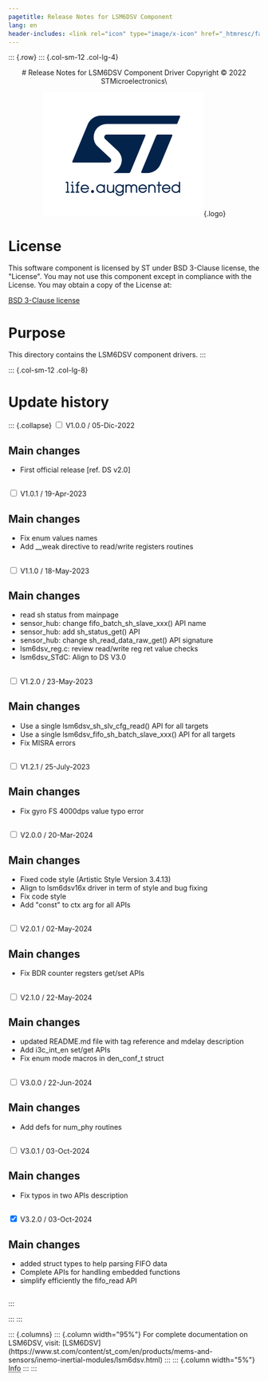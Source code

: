```yaml
---
pagetitle: Release Notes for LSM6DSV Component
lang: en
header-includes: <link rel="icon" type="image/x-icon" href="_htmresc/favicon.png" />
---
```


::: {.row}
::: {.col-sm-12 .col-lg-4}

<center>
# Release Notes for LSM6DSV Component Driver
Copyright &copy; 2022 STMicroelectronics\

[![ST logo](_htmresc/st_logo_2020.png)](https://www.st.com){.logo}
</center>

# License

This software component is licensed by ST under BSD 3-Clause license, the "License".
You may not use this component except in compliance with the License. You may obtain a copy of the License at:

[BSD 3-Clause license](https://opensource.org/licenses/BSD-3-Clause)

# Purpose

This directory contains the LSM6DSV component drivers.
:::

::: {.col-sm-12 .col-lg-8}
# Update history

::: {.collapse}
<input type="checkbox" id="collapse-section1" aria-hidden="true">
<label for="collapse-section1" aria-hidden="true">V1.0.0 / 05-Dic-2022</label>
<div>

## Main changes

- First official release [ref. DS v2.0]

##

</div>

<input type="checkbox" id="collapse-section2" aria-hidden="true">
<label for="collapse-section2" aria-hidden="true">V1.0.1 / 19-Apr-2023</label>
<div>

## Main changes

- Fix enum values names
- Add __weak directive to read/write registers routines

##

</div>

<input type="checkbox" id="collapse-section3" aria-hidden="true">
<label for="collapse-section3" aria-hidden="true">V1.1.0 / 18-May-2023</label>
<div>

## Main changes

- read sh status from mainpage
- sensor_hub: change fifo_batch_sh_slave_xxx() API name
- sensor_hub: add sh_status_get() API
- sensor_hub: change sh_read_data_raw_get() API signature
- lsm6dsv_reg.c: review read/write reg ret value checks
- lsm6dsv_STdC: Align to DS V3.0

##

</div>

<input type="checkbox" id="collapse-section4" aria-hidden="true">
<label for="collapse-section4" aria-hidden="true">V1.2.0 / 23-May-2023</label>
<div>

## Main changes

- Use a single lsm6dsv_sh_slv_cfg_read() API for all targets
- Use a single lsm6dsv_fifo_sh_batch_slave_xxx() API for all targets
- Fix MISRA errors

##

</div>

<input type="checkbox" id="collapse-section5" aria-hidden="true">
<label for="collapse-section5" aria-hidden="true">V1.2.1 / 25-July-2023</label>
<div>

## Main changes

- Fix gyro FS 4000dps value typo error

##

</div>

<input type="checkbox" id="collapse-section6" aria-hidden="true">
<label for="collapse-section6" aria-hidden="true">V2.0.0 / 20-Mar-2024</label>
<div>

## Main changes

- Fixed code style (Artistic Style Version 3.4.13)
- Align to lsm6dsv16x driver in term of style and bug fixing
- Fix code style
- Add "const" to ctx arg for all APIs

##

</div>

<input type="checkbox" id="collapse-section7" aria-hidden="true">
<label for="collapse-section7" aria-hidden="true">V2.0.1 / 02-May-2024</label>
<div>

## Main changes

- Fix BDR counter regsters get/set APIs

##

</div>

<input type="checkbox" id="collapse-section8" aria-hidden="true">
<label for="collapse-section8" aria-hidden="true">V2.1.0 / 22-May-2024</label>
<div>

## Main changes

- updated README.md file with tag reference and mdelay description
- Add i3c_int_en set/get APIs
- Fix enum mode macros in den_conf_t struct

##

</div>

<input type="checkbox" id="collapse-section9" aria-hidden="true">
<label for="collapse-section9" aria-hidden="true">V3.0.0 / 22-Jun-2024</label>
<div>

## Main changes

- Add defs for num_phy routines

##

</div>

<input type="checkbox" id="collapse-section10" aria-hidden="true">
<label for="collapse-section10" aria-hidden="true">V3.0.1 / 03-Oct-2024</label>
<div>

## Main changes

- Fix typos in two APIs description

##

</div>

<input type="checkbox" id="collapse-section11" checked aria-hidden="true">
<label for="collapse-section11" aria-hidden="true">V3.2.0 / 03-Oct-2024</label>
<div>

## Main changes

- added struct types to help parsing FIFO data
- Complete APIs for handling embedded functions
- simplify efficiently the fifo_read API

##

</div>
:::

:::
:::

<footer class="sticky">
::: {.columns}
::: {.column width="95%"}
For complete documentation on LSM6DSV,
visit:
[LSM6DSV](https://www.st.com/content/st_com/en/products/mems-and-sensors/inemo-inertial-modules/lsm6dsv.html)
:::
::: {.column width="5%"}
<abbr title="Based on template cx566953 version 1.0">Info</abbr>
:::
:::
</footer>
